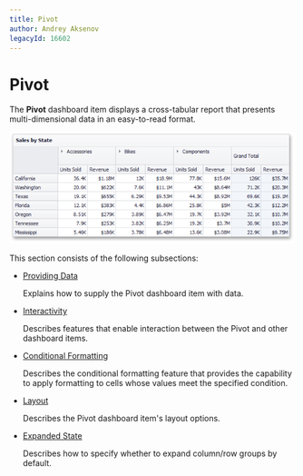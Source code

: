 ```yaml
---
title: Pivot
author: Andrey Aksenov
legacyId: 16602
---
```

# Pivot
The **Pivot** dashboard item displays a cross-tabular report that presents multi-dimensional data in an easy-to-read format.

![MainFeatures_PivotGrid](../../../images/img18212.png)

This section consists of the following subsections:
* [Providing Data](pivot/providing-data.md)
	
	Explains how to supply the Pivot dashboard item with data.
* [Interactivity](pivot/interactivity.md)
	
	Describes features that enable interaction between the Pivot and other dashboard items.
* [Conditional Formatting](pivot/conditional-formatting.md)
	
	Describes the conditional formatting feature that provides the capability to apply formatting to cells whose values meet the specified condition.
* [Layout](pivot/layout.md)
	
	Describes the Pivot dashboard item's layout options.
* [Expanded State](pivot/expanded-state.md)
	
	Describes how to specify whether to expand column/row groups by default.